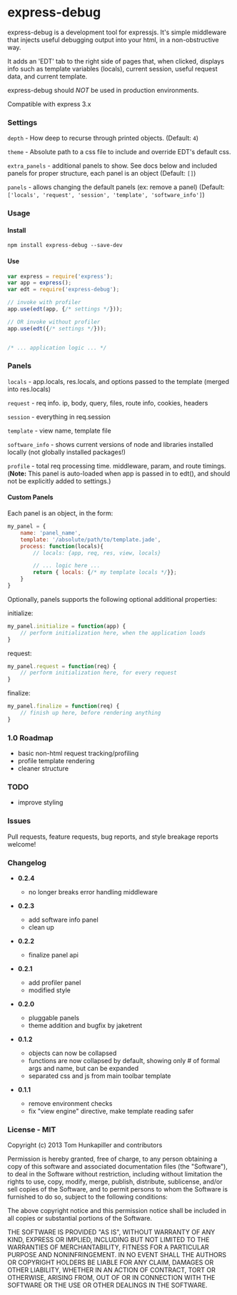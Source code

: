 # express-debug
express-debug is a development tool for expressjs. It's simple middleware that
injects useful debugging output into your html, in a non-obstructive way.

It adds an 'EDT' tab to the right side of pages that, when clicked, displays info
such as template variables (locals), current session, useful request data, and
current template.

express-debug should *NOT* be used in production environments.

Compatible with express 3.x


### Settings

`depth` - How deep to recurse through printed objects. (Default: `4`)

`theme` - Absolute path to a css file to include and override EDT's default css.

`extra_panels` - additional panels to show. See docs below and included panels for proper structure, each panel is an object (Default: `[]`)

`panels` - allows changing the default panels (ex: remove a panel) (Default: `['locals', 'request', 'session', 'template', 'software_info']`)


### Usage

#### Install
`npm install express-debug --save-dev`

#### Use
```js
var express = require('express');
var app = express();
var edt = require('express-debug');

// invoke with profiler
app.use(edt(app, {/* settings */}));

// OR invoke without profiler
app.use(edt({/* settings */}));


/* ... application logic ... */
```


### Panels

`locals` - app.locals, res.locals, and options passed to the template (merged into res.locals)

`request` - req info. ip, body, query, files, route info, cookies, headers

`session` - everything in req.session

`template` - view name, template file

`software_info` - shows current versions of node and libraries installed locally (not globally installed packages!)

`profile` - total req processing time. middleware, param, and route timings.
(**Note:** This panel is auto-loaded when app is passed in to edt(), and should not be explicitly added to settings.)

#### Custom Panels
Each panel is an object, in the form:

```js
my_panel = {
    name: 'panel_name',
    template: '/absolute/path/to/template.jade',
    process: function(locals){
        // locals: {app, req, res, view, locals}

        // ... logic here ...
        return { locals: {/* my template locals */}};
    }
}
```
Optionally, panels supports the following optional additional properties:

initialize:
```js
my_panel.initialize = function(app) {
    // perform initialization here, when the application loads
}
```

request:
```js
my_panel.request = function(req) {
    // perform initialization here, for every request
}
```

finalize:
```js
my_panel.finalize = function(req) {
    // finish up here, before rendering anything
}
```

### 1.0 Roadmap
* basic non-html request tracking/profiling
* profile template rendering
* cleaner structure


### TODO
* improve styling


### Issues
Pull requests, feature requests, bug reports, and style breakage reports welcome!


### Changelog
* **0.2.4**
  * no longer breaks error handling middleware


* **0.2.3**
  * add software info panel
  * clean up


* **0.2.2**
  * finalize panel api


* **0.2.1**
  * add profiler panel
  * modified style


* **0.2.0**
  * pluggable panels
  * theme addition and bugfix by jaketrent


* **0.1.2**
  * objects can now be collapsed
  * functions are now collapsed by default, showing only # of formal args and name, but can be expanded
  * separated css and js from main toolbar template


* **0.1.1**
  * remove environment checks
  * fix "view engine" directive, make template reading safer


### License - MIT
Copyright (c) 2013 Tom Hunkapiller and contributors

Permission is hereby granted, free of charge, to any person obtaining a copy of
this software and associated documentation files (the "Software"), to deal in
the Software without restriction, including without limitation the rights to
use, copy, modify, merge, publish, distribute, sublicense, and/or sell copies
of the Software, and to permit persons to whom the Software is furnished to do
so, subject to the following conditions:

The above copyright notice and this permission notice shall be included in all
copies or substantial portions of the Software.

THE SOFTWARE IS PROVIDED "AS IS", WITHOUT WARRANTY OF ANY KIND, EXPRESS OR
IMPLIED, INCLUDING BUT NOT LIMITED TO THE WARRANTIES OF MERCHANTABILITY,
FITNESS FOR A PARTICULAR PURPOSE AND NONINFRINGEMENT. IN NO EVENT SHALL THE
AUTHORS OR COPYRIGHT HOLDERS BE LIABLE FOR ANY CLAIM, DAMAGES OR OTHER LIABILITY,
WHETHER IN AN ACTION OF CONTRACT, TORT OR OTHERWISE, ARISING FROM, OUT OF OR IN
CONNECTION WITH THE SOFTWARE OR THE USE OR OTHER DEALINGS IN THE SOFTWARE.
